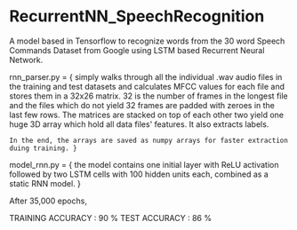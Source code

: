 # RecurrentNN_SpeechRecognition
A model based in Tensorflow to recognize words from the 30 word Speech Commands Dataset from Google using 
LSTM based Recurrent Neural Network.

rnn_parser.py = { simply walks through all the individual .wav audio files in the training and test datasets and calculates MFCC values
for each file and stores them in a 32x26 matrix. 32 is the number of frames in the longest file and the files which do not yield 32 frames are padded with zeroes in the last few rows. The matrices are stacked on top of each other two yield one huge 3D array which hold all data files' features. It also extracts labels. 

    In the end, the arrays are saved as numpy arrays for faster extraction duing training. }
  
model_rnn.py = { the model contains one initial layer with ReLU activation followed by two LSTM cells with 100 hidden units each, combined as a static RNN model. }

After 35,000 epochs,

TRAINING ACCURACY : 90 %
TEST ACCURACY : 86 %
